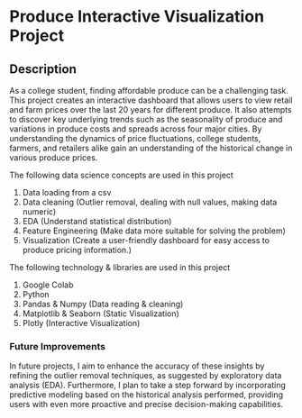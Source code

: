 # Produce Interactive Visualization Project
## Description
As a college student, finding affordable produce can be a challenging task. This project creates an interactive dashboard that allows users to view retail and farm prices over the last 20 years for different produce. It also attempts to discover key underlying trends such as the seasonality of produce and variations in produce costs and spreads across four major cities. 
By understanding the dynamics of price fluctuations, college students, farmers, and retailers alike gain an understanding of the historical change in various produce prices.

The following data science concepts are used in this project

1. Data loading from a csv
2. Data cleaning (Outlier removal, dealing with null values, making data numeric)
3. EDA (Understand statistical distribution)
4. Feature Engineering (Make data more suitable for solving the problem)
5. Visualization (Create a user-friendly dashboard for easy access to produce pricing information.)

The following technology & libraries are used in this project

1. Google Colab
2. Python
3. Pandas & Numpy (Data reading & cleaning)
4. Matplotlib & Seaborn (Static Visualization)
5. Plotly (Interactive Visualization)

### Future Improvements
In future projects, I aim to enhance the accuracy of these insights by refining the outlier removal techniques, as suggested by exploratory data analysis (EDA). 
Furthermore, I plan to take a step forward by incorporating predictive modeling based on the historical analysis performed, providing users with even more proactive and precise decision-making capabilities.














